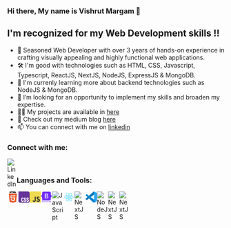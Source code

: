 ### Hi there, My name is Vishrut Margam 👋

## I'm recognized for my Web Development skills !!

- 🚀 Seasoned Web Developer with over 3 years of hands-on experience in crafting visually appealing and highly functional web applications.
- 🛠️ I'm good with technologies such as HTML, CSS, Javascript, Typescript, ReactJS, NextJS, NodeJS, ExpressJS & MongoDB.
- 🌱 I'm currenly learning more about backend technologies such as NodeJS & MongoDB.
- 👯 I’m looking for an opportunity to implement my skills and broaden my expertise.
- 👨‍💻 My projects are available in <a href="https://github.com/Vishrut8898?tab=repositories">here</a>
- 📝 Check out my medium blog <a href="https://vishrut9869.medium.com/how-to-become-a-mern-stack-developer-a92afc9b52ec">here</a>
- 📫 You can connect with me on <a href="https://www.linkedin.com/in/vishrutmargam">linkedin</a>

### Connect with me:

<a href="https://www.linkedin.com/in/vishrutmargam"><img align="left" alt="LinkedIn" width="22px" src="https://cdn.jsdelivr.net/npm/simple-icons@v3/icons/linkedin.svg" /></a>

<br />

### Languages and Tools:

<a href="https://www.w3.org/html/"><img align="left" alt="HTML5" width="26px" src="https://raw.githubusercontent.com/github/explore/80688e429a7d4ef2fca1e82350fe8e3517d3494d/topics/html/html.png" /></a>

<a href="https://www.w3schools.com/css"><img align="left" alt="CSS3" width="26px" src="https://raw.githubusercontent.com/github/explore/80688e429a7d4ef2fca1e82350fe8e3517d3494d/topics/css/css.png" /></a>

<a href="https://developer.mozilla.org/en-US/docs/Web/JavaScript"><img align="left" alt="JavaScript" width="26px" src="https://raw.githubusercontent.com/github/explore/80688e429a7d4ef2fca1e82350fe8e3517d3494d/topics/javascript/javascript.png" /></a>

<a href="https://getbootstrap.com/"><img align="left" alt="JavaScript" width="26px" src="https://raw.githubusercontent.com/devicons/devicon/master/icons/bootstrap/bootstrap-plain-wordmark.svg" /></a>

<a href="https://tailwindcss.com/"><img align="left" alt="JavaScript" width="26px" src="https://bourhaouta.gallerycdn.vsassets.io/extensions/bourhaouta/tailwindshades/0.0.5/1592520164095/Microsoft.VisualStudio.Services.Icons.Default" /></a>

<a href="https://reactjs.org/"><img align="left" alt="React" width="26px" src="https://raw.githubusercontent.com/github/explore/80688e429a7d4ef2fca1e82350fe8e3517d3494d/topics/react/react.png" /></a>

<a href="https://nextjs.org/"><img align="left" alt="NextJS" width="26px" src="https://w7.pngwing.com/pngs/87/586/png-transparent-next-js-hd-logo.png" /></a>

<a href="https://code.visualstudio.com/"><img align="left" alt="Visual Studio Code" width="26px" src="https://raw.githubusercontent.com/github/explore/80688e429a7d4ef2fca1e82350fe8e3517d3494d/topics/visual-studio-code/visual-studio-code.png" /></a>

<a href="https://nodejs.org/docs/latest/api/"><img align="left" alt="NodeJS" width="26px" src="https://w1.pngwing.com/pngs/885/534/png-transparent-green-grass-nodejs-javascript-react-mean-angularjs-logo-symbol.png" /></a>

<a href="https://expressjs.com/"><img align="left" alt="NextJS" width="26px" src="https://w7.pngwing.com/pngs/846/87/png-transparent-mean-solution-stack-express-js-node-js-javascript-github-text-trademark-logo.png" /></a>

<a href="https://www.mongodb.com/"><img align="left" alt="NextJS" width="26px" src="https://w7.pngwing.com/pngs/956/695/png-transparent-mongodb-original-wordmark-logo-icon.png" /></a>
